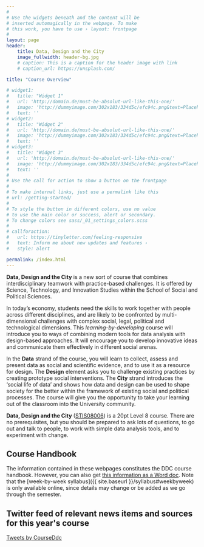 ```yaml
---
#
# Use the widgets beneath and the content will be
# inserted automagically in the webpage. To make
# this work, you have to use › layout: frontpage
#
layout: page
header:
    title: Data, Design and the City
    image_fullwidth: header-bg.jpg
    # caption: This is a caption for the header image with link
    # caption_url: https://unsplash.com/

title: "Course Overview"

# widget1:
#   title: "Widget 1"
#   url: 'http://domain.de/must-be-absolut-url-like-this-one/'
#   image: 'http://dummyimage.com/302x183/334d5c/efc94c.png&text=Placeholder'
#   text: ''
# widget2:
#   title: "Widget 2"
#   url: 'http://domain.de/must-be-absolut-url-like-this-one/'
#   image: 'http://dummyimage.com/302x183/334d5c/efc94c.png&text=Placeholder'
#   text: ''
# widget3:
#   title: "Widget 3"
#   url: 'http://domain.de/must-be-absolut-url-like-this-one/'
#   image: 'http://dummyimage.com/302x183/334d5c/efc94c.png&text=Placeholder'
#   text: ''
#
# Use the call for action to show a button on the frontpage
#
# To make internal links, just use a permalink like this
# url: /getting-started/
#
# To style the button in different colors, use no value
# to use the main color or success, alert or secondary.
# To change colors see sass/_01_settings_colors.scss
#
# callforaction:
#   url: https://tinyletter.com/feeling-responsive
#   text: Inform me about new updates and features ›
#   style: alert

permalink: /index.html
---
```


**Data, Design and the City** is a new sort of course that combines
interdisciplinary teamwork with practice-based challenges. It is offered by Science, Technology, and Innovation Studies within the School of Social and Political Sciences.

In today’s economy, students need the skills to work together with
people across different disciplines, and are likely to be confronted
by multi-dimensional challenges with complex social, legal, political
and technological dimensions. This *learning-by-developing* course
will introduce you to ways of combining modern tools for data analysis
with design-based approaches. It will encourage you to develop
innovative ideas and communicate them effectively in different social
arenas.

In the **Data** strand of the course, you will learn to collect,
assess and present data as social and scientific evidence, and to use
it as a resource for design. The **Design** element asks you to
challenge existing practices by creating prototype social
interventions. The **City** strand introduces the ‘social life
of data’ and shows how data and design can be used to shape society
for the better within the framework of existing social and political
processes. The course will give you the opportunity to take your
learning out of the classroom into the University community.

**Data, Design and the City**
([STIS08006](http://www.drps.ed.ac.uk/18-19/dpt/cxstis08006.htm)) is
a 20pt Level 8 course. There are no prerequisites, but you should
be prepared to ask lots of questions, to go out and talk to people, 
to work with simple data analysis tools, and to experiment with change.

## Course Handbook

The information contained in these webpages constitutes the DDC course
handbook. However, you can also get 
[this information as a Word doc](https://www.learn.ed.ac.uk/webapps/blackboard/execute/content/file?cmd=view&mode=designer&content_id=_3612456_1&course_id=_66780_1&framesetWrapped=true). 
Note that the [week-by-week syllabus]({{ site.baseurl }}/syllabus#weekbyweek)
is only available online, since details may change or be added as we go
through the semester.

## Twitter feed of relevant news items and sources for this year's course
<a class="twitter-timeline" href="https://twitter.com/CourseDdc?ref_src=twsrc%5Etfw">Tweets by CourseDdc</a> <script async src="https://platform.twitter.com/widgets.js" charset="utf-8"></script> 


